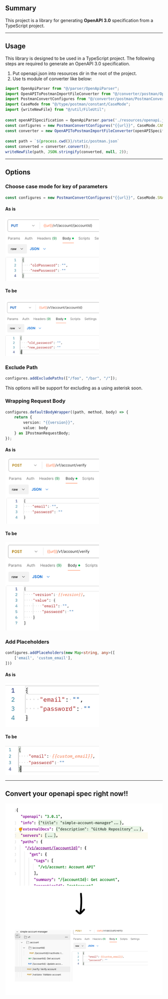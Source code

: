 ## Summary

This project is a library for generating **OpenAPI 3.0** specification from a TypeScript project.

---
## Usage
This library is designed to be used in a TypeScript project. The following steps are required to generate an OpenAPI 3.0 specification.
1. Put openapi.json into resources dir in the root of the project.
2. Use ts module of converter like below:
```typescript
import OpenApiParser from "@/parser/OpenApiParser";
import OpenAPIToPostmanImportFileConverter from "@/converter/postman/OpenAPIToPostmanImportFileConverter";
import PostmanConvertConfigures from "@/converter/postman/PostmanConvertConfigures";
import CaseMode from "@/type/postman/constant/CaseMode";
import {writeNewFile} from "@/util/FileUtil";

const openAPISpecification = OpenApiParser.parse('./resources/openapi.json');
const configures = new PostmanConvertConfigures("{{url}}", CaseMode.CAMEL); 
const converter = new OpenAPIToPostmanImportFileConverter(openAPISpecification, configures);

const path = `${process.cwd()}/static/postman.json`
const converted = converter.convert();
writeNewFile(path, JSON.stringify(converted, null, 2));
```

---

## Options

### Choose case mode for key of parameters
```typescript
const configures = new PostmanConvertConfigures("{{url}}", CaseMode.SNAKE); 
```

#### As is
<img src="./images/asis_choose_case.png" width="300px" />

#### To be
<img src="images/tobe_choose_case.png" width="300px" />


### Exclude Path
```typescript
configures.addExcludePaths(["/foo", "/bar", "/"]);
```
This options will be support for excluding as a using asterisk soon.

### Wrapping Request Body
```typescript
configures.defaultBodyWrapper((path, method, body) => {
    return {
        version: "{{version}}",
        value: body
    } as IPostmanRequestBody;
});
```

#### As is
<img src="./images/asis_wrapping_body.png" width="300px" />

#### To be
<img src="images/tobe_wrapping_body.png" width="300px" />


### Add Placeholders

```typescript
configures.addPlaceholders(new Map<string, any>([
    ['email', 'custom_email'],
]))
```

#### As is
<img src="./images/asis_add_placeholder.png" width="300px" />

#### To be
<img src="images/tobe_add_placeholder.png" width="300px" />

---

## Convert your openapi spec right now!!
![Convert your Open API3 Spec right now!](./images/convert_right_now.png)
